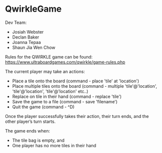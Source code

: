 # QwirkleGame

Dev Team:
- Josiah Webster
- Declan Baker  
- Joanna Tepaa 
- Shaun Jia Wen Chow
 
Rules for the QWIRKLE game can be found: https://www.ultraboardgames.com/qwirkle/game-rules.php

The current player may take an actions:
-  Place a tile onto the board (command - place 'tile' at 'location')
-  Place multiple tiles onto the board (command - multiple 'tile'@'location', 'tile'@'location', 'tile'@'location' etc..)
-  Replace on tile in their hand (command - replace 'tile')
-  Save the game to a file (command - save 'filename')
-  Quit the game (command - ^D)

Once the player successfully takes their action, their turn ends, and the other player’s turn starts.

The game ends when:
- The tile bag is empty, and
- One player has no more tiles in their hand

